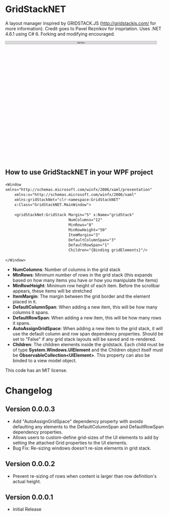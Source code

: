 # GridStackNET
 A layout manager inspired by GRIDSTACK.JS (http://gridstackjs.com/ for more information). Credit goes to Pavel Reznikov for inspriation. Uses .NET 4.6.1 using C# 6. Forking and modifying encouraged.
 
![GridStackNET image](https://raw.githubusercontent.com/DonSagiv/GridStackNET/master/Screenshots/Animation.gif)

## How to use GridStackNET in your WPF project

    <Window xmlns="http://schemas.microsoft.com/winfx/2006/xaml/presentation"
        xmlns:x="http://schemas.microsoft.com/winfx/2006/xaml"
        xmlns:gridStackNet="clr-namespace:GridStackNET"
        x:Class="GridStackNET.MainWindow">

        <gridStackNet:GridStack Margin="5" x:Name="gridStack"
                                NumColumns="12"
                                MinRows="8"
                                MinRowHeight="50"
                                ItemMargin="3"
                                DefaultColumnSpan="3"
                                DefaultRowSpan="1"
                                Children="{Binding gridElements}"/>

    </Window>

* **NumColumns**: Number of columns in the grid stack
* **MinRows**: Minimum number of rows in the grid stack (this expands based on how many items you have or how you manipulate the items)
* **MinRowHeight**: Minimum row height of each item. Before the scrollbar appears, these items will be stretched
* **ItemMargin**: The margin between the grid border and the element placed in it.
* **DefaultColumnSpan**: When adding a new item, this will be how many columns it spans.
* **DefaultRowSpan**: When adding a new item, this will be how many rows it spans.
* **AutoAssignGridSpace**: When adding a new item to the grid stack, it will use the default column and row span dependency properties. Should be set to "False" if any grid stack layouts will be saved and re-rendered.
* **Children**: The children elements inside the gridstack. Each child must be of type **System.Windows.UIElement** and the Children object itself must be **ObservableCollection\<UIElement\>**. This property can also be binded to a view model object.

This code has an MIT license.

# Changelog

## Version 0.0.0.3

- Add "AutoAssignGridSpace" dependency property with avoids defaulting any elements to the DefaultColumnSpan and DefaultRowSpan dependency properties.
- Allows users to custom-define grid-sizes of the UI elements to add by setting the attached Grid properties to the UI elements.
- Bug Fix: Re-sizing windows doesn't re-size elements in grid stack.

## Version 0.0.0.2

- Prevent re-sizing of rows when content is larger than row definition's actual height.

## Version 0.0.0.1

- Initial Release